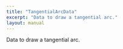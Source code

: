 ```yaml
---
title: "TangentialArcData"
excerpt: "Data to draw a tangential arc."
layout: manual
---
```


Data to draw a tangential arc.





